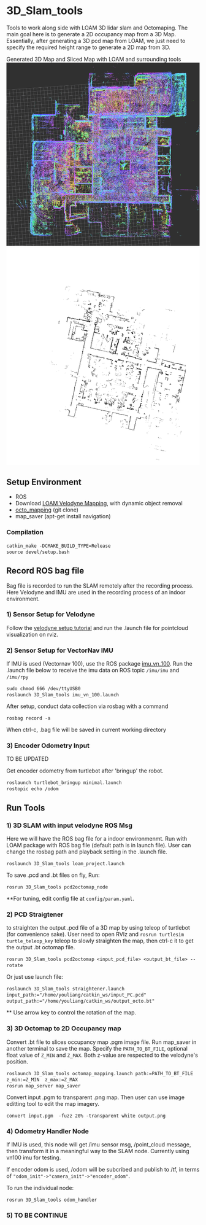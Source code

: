 # 3D_Slam_tools
Tools to work along side with LOAM 3D lidar slam and Octomaping. The main goal here is to generate a 2D occupancy map from a 3D Map. Essentially, after generating a 3D pcd map from LOAM, we just need to specify the required height range to generate a 2D map from 3D. 

Generated 3D Map and Sliced Map with LOAM and surrounding tools
![alt text](/documentation/3D-map.png?)
![alt text](/documentation/sliced-map.png?)

## Setup Environment
- ROS
- Download [LOAM Velodyne Mapping](https://github.com/yutingkevinlai/velodyne_slam), with dynamic object removal
- [octo_mapping](https://github.com/OctoMap/octomap_mapping) (git clone)
- map_saver  (apt-get install navigation)

### Compilation
```
catkin_make -DCMAKE_BUILD_TYPE=Release
source devel/setup.bash
````

## Record ROS bag file
Bag file is recorded to run the SLAM remotely after the recording process. Here Velodyne and IMU are used in the recording process of an indoor environment.

### 1) Sensor Setup for Velodyne
Follow the [velodyne setup tutorial](http://wiki.ros.org/velodyne/Tutorials/Getting%20Started%20with%20the%20Velodyne%20VLP16) and run the .launch file for pointcloud visualization on rviz. 


### 2) Sensor Setup for VectorNav IMU
If IMU is used (Vectornav 100), use the ROS package [imu_vn_100](https://github.com/KumarRobotics/imu_vn_100). Run the .launch file below to receive the imu data on ROS topic `/imu/imu` and `/imu/rpy`

```
sudo chmod 666 /dev/ttyUSB0
roslaunch 3D_Slam_tools imu_vn_100.launch
````

After setup, conduct data collection via rosbag with a command

```
rosbag record -a
````

When ctrl-c, .bag file will be saved in current working directory


### 3) Encoder Odometry Input

TO BE UPDATED 

Get encoder odometry from turtlebot after 'bringup' the robot.

```
roslaunch turtlebot_bringup minimal.launch
rostopic echo /odom
````


## Run Tools

### 1) 3D SLAM with input velodyne ROS Msg
Here we will have the ROS bag file for a indoor environmenmt. Run with LOAM package with ROS bag file (default path is in launch file). User can change the rosbag path and playback setting in the .launch file.
```
roslaunch 3D_Slam_tools loam_project.launch
````
To save .pcd and .bt files on fly, Run:
```
rosrun 3D_Slam_tools pcd2octomap_node
````

**For tuning, edit config file at `config/param.yaml`.


### 2) PCD Straigtener
to straighten the output .pcd file of a 3D map by using teleop of turtlebot (for convenience sake). User need to open RVIz and `rosrun turtlesim turtle_teleop_key` teleop to slowly straighten the map, then ctrl-c it to get the output .bt octomap file.

```
rosrun 3D_Slam_tools pcd2octomap <input_pcd_file> <output_bt_file> --rotate
````

Or just use launch file:

```
roslaunch 3D_Slam_tools straightener.launch input_path:="/home/youliang/catkin_ws/input_PC.pcd" output_path:="/home/youliang/catkin_ws/output_octo.bt"
````

** Use arrow key to control the rotation of the map.


### 3) 3D Octomap to 2D Occupancy map
Convert .bt file to slices occupancy map .pgm image file. Run map_saver in another terminal to save the map. Specify the `PATH_TO_BT_FILE`, optional float value of `Z_MIN` and `Z_MAX`. Both z-value are respected to the velodyne's position.

```
roslaunch 3D_Slam_tools octomap_mapping.launch path:=PATH_TO_BT_FILE z_min:=Z_MIN  z_max:=Z_MAX
rosrun map_server map_saver
````

Convert input .pgm to transparent .png map. Then user can use image editting tool to edit the map imagery.

```
convert input.pgm  -fuzz 20% -transparent white output.png
````

### 4) Odometry Handler Node
If IMU is used, this node will get /imu sensor msg, /point_cloud message, then transform it in a meaningful way to the SLAM node. Currently using vn100 imu for testing.

If encoder odom is used, /odom will be subcribed and publish to /tf, in terms of ` "odom_init"->"camera_init"->"encoder_odom" `.

To run the individual node:
```
rosrun 3D_Slam_tools odom_handler
````


### 5) TO BE CONTINUE
